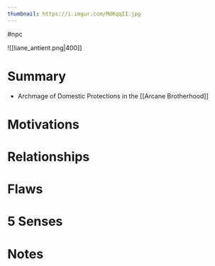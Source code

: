 ```yaml
---
thumbnail: https://i.imgur.com/MdKqqII.jpg
---
```


#npc

![[liane_antient.png|400]]

# Summary
- Archmage of Domestic Protections in the [[Arcane Brotherhood]]

# Motivations
# Relationships
# Flaws
# 5 Senses
# Notes
